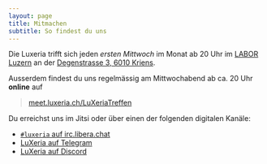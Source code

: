 ```yaml
---
layout: page
title: Mitmachen
subtitle: So findest du uns
---
```


Die Luxeria trifft sich jeden *ersten Mittwoch* im Monat ab 20 Uhr im [LABOR Luzern](https://laborluzern.ch/) an der [Degenstrasse 3, 6010 Kriens](https://www.openstreetmap.org/?mlat=47.03598&mlon=8.27985#map=18/47.03598/8.27985).

Ausserdem findest du uns regelmässig am Mittwochabend ab ca. 20 Uhr **online** auf

> [meet.luxeria.ch/LuXeriaTreffen](https://meet.luxeria.ch/LuXeriaTreffen)

Du erreichst uns im
Jitsi oder über einen der folgenden digitalen Kanäle:

<ul>
  <li>
    <a href="https://kiwiirc.com/client/irc.libera.chat/?theme=cli#luxeria">
      <code>#luxeria</code> auf irc.libera.chat
    </a>
  </li>
  <li>
    <a href="https://t.me/luxeria_irc">
      LuXeria auf Telegram
    </a>
  </li>
    <li>
    <a href="https://discord.gg/SJwwnu4V8y">
      LuXeria auf Discord
    </a>
  </li>
</ul>